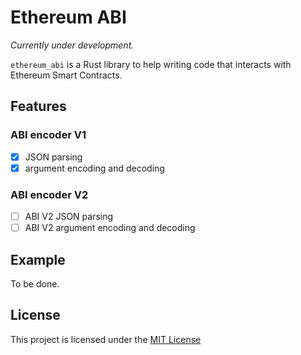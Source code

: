 # Ethereum ABI

_Currently under development._

`ethereum_abi` is a Rust library to help writing code that interacts with Ethereum Smart Contracts.

## Features

### ABI encoder V1

- [x] JSON parsing
- [x] argument encoding and decoding

### ABI encoder V2

- [ ] ABI V2 JSON parsing
- [ ] ABI V2 argument encoding and decoding

## Example

To be done.

## License

This project is licensed under the [MIT License]

[MIT License]: https://github.com/FelipeRosa/rust-ethereum-abi/blob/main/LICENSE

##